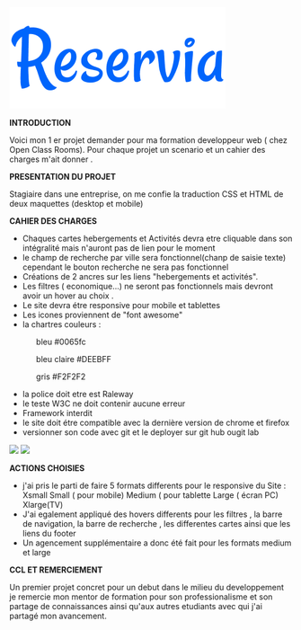 ![](logo/Reservia%403x.png)


**INTRODUCTION**

<p>Voici mon 1 er projet demander pour ma formation developpeur web ( chez Open Class Rooms). 
Pour chaque projet un scenario et un cahier des charges m'ait donner .</p>

**PRESENTATION DU PROJET** 

<p>Stagiaire dans une entreprise, on me confie la traduction CSS et HTML de deux maquettes (desktop et mobile)</p>

**CAHIER DES CHARGES**


* Chaques cartes hebergements et Activités devra etre cliquable dans son intégralité mais n'auront pas de lien pour le moment 
* le champ de recherche par ville sera fonctionnel(chanp de saisie texte) cependant le bouton recherche ne sera pas fonctionnel
* Créations de 2 ancres sur les liens "hebergements et activités".
* Les filtres ( economique...) ne seront pas fonctionnels mais devront avoir un hover au choix .
* Le site devra étre responsive pour mobile et tablettes 
* Les icones proviennent de "font awesome"
* la chartres couleurs :
<ul>
  <ol>bleu #0065fc</ol>
<ol>bleu claire #DEEBFF</ol>
<ol>gris #F2F2F2</ol>
</ul>

* la police doit etre est Raleway
* le teste W3C ne doit contenir aucune erreur 
* Framework interdit
* le site doit étre compatible avec la dernière version de chrome et firefox
* versionner son code avec git et le deployer sur git hub ougit lab 

![](photos/Desktop-1.png)
![](photos/iphone8-1.png)

**ACTIONS CHOISIES**

* j'ai pris le parti de faire 5 formats differents pour le responsive du Site :
Xsmall Small ( pour mobile) Medium ( pour tablette  Large ( écran PC) Xlarge(TV)
* J'ai egalement appliqué des hovers differents pour les filtres , la barre de navigation, la barre de recherche , les differentes cartes ainsi que les liens du footer 
* Un agencement supplémentaire a donc été fait pour les formats medium et large

**CCL ET REMERCIEMENT**

<p>
  Un premier projet concret pour un debut dans le milieu du developpement 
je remercie mon mentor de formation pour son professionalisme et son partage de connaissances ainsi qu'aux autres etudiants avec qui j'ai partagé mon avancement.  
</p>   
